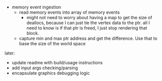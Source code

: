 - memory event ingestion
    - read memory events into array of memory events
        - might not need to worry about having a map to get the size of deallocs, because I can just tie the vertex data to the ptr. all I need to know is if that ptr is freed, I just stop rendering that block.
    - capture min and max ptr address and get the difference. Use that to base the size of the world space



later:
- update readme with build/usage instructions
- add input args checking/parsing
- encapsulate graphics debugging logic